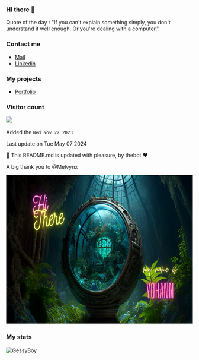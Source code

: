 ### Hi there 👋

Quote of the day : "If you can't explain something simply, you don't understand it well enough. Or you're dealing with a computer."

### Contact me

* [Mail](mailto:ydeletrez@gmail.com)
* [Linkedin](https://www.linkedin.com/in/yohann-deletrez/)

### My projects


- [Portfolio](https://my-portfolio-xjbz.vercel.app/)


### Visitor count

<img src="https://profile-counter.glitch.me/GessyBoy/count.svg" />

Added the `Wed Nov 22 2023`

Last update on Tue May 07 2024

🤖 This README.md is updated with pleasure, by thebot ❤️

A big thank you to @Melvynx


  <a href="https://linkedin.com/in/yohann-deletrez" target="_blank">
    <img src="https://github.com/GessyBoy/GessyBoy/blob/main/img/banniere.png" height="400" width="600" alt="Connect with me:" />
  </a>


### My stats
  <img align="center" src="https://github-readme-stats.vercel.app/api/top-langs?username=Gessyboy&show_icons=true&locale=en&hide=html,css,scss,twig&theme=tokyonight" alt="GessyBoy" />

